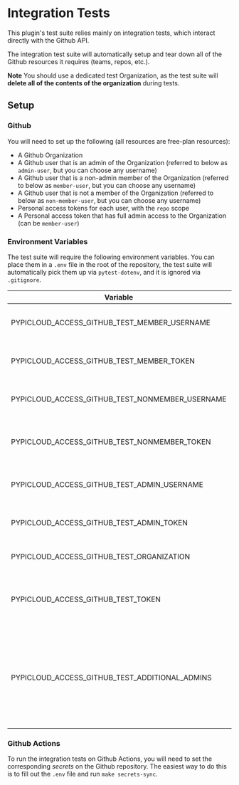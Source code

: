 # Integration Tests

This plugin's test suite relies mainly on integration tests, which interact directly with the Github API.

The integration test suite will automatically setup and tear down all of the Github resources it requires (teams, repos, etc.).

**Note** You should use a dedicated test Organization, as the test suite will **delete all of the contents of the organization** during tests.

## Setup

### Github

You will need to set up the following (all resources are free-plan resources):

- A Github Organization
- A Github user that is an admin of the Organization (referred to below as `admin-user`, but you can choose any username)
- A Github user that is a non-admin member of the Organization (referred to below as `member-user`, but you can choose any username)
- A Github user that is not a member of the Organization (referred to below as `non-member-user`, but you can choose any username)
- Personal access tokens for each user, with the `repo` scope
- A Personal access token that has full admin access to the Organization (can be `member-user`)

### Environment Variables

The test suite will require the following environment variables. You can place them in a `.env` file in the root of the repository, the test suite will automatically pick them up via `pytest-dotenv`, and it is ignored via `.gitignore`.

| Variable                                        | Description                                                                                                         |
| ----------------------------------------------- | ------------------------------------------------------------------------------------------------------------------- |
| PYPICLOUD_ACCESS_GITHUB_TEST_MEMBER_USERNAME    | The username of the member user                                                                                     |
| PYPICLOUD_ACCESS_GITHUB_TEST_MEMBER_TOKEN       | The member user's personal access token                                                                             |
| PYPICLOUD_ACCESS_GITHUB_TEST_NONMEMBER_USERNAME | The username of the non-member user                                                                                 |
| PYPICLOUD_ACCESS_GITHUB_TEST_NONMEMBER_TOKEN    | The non-member user's personal access token                                                                         |
| PYPICLOUD_ACCESS_GITHUB_TEST_ADMIN_USERNAME     | The username of the admin user                                                                                      |
| PYPICLOUD_ACCESS_GITHUB_TEST_ADMIN_TOKEN        | The admin user's personal access token                                                                              |
| PYPICLOUD_ACCESS_GITHUB_TEST_ORGANIZATION       | The name of the Organization                                                                                        |
| PYPICLOUD_ACCESS_GITHUB_TEST_TOKEN              | The personal access token with admin access to the Organization                                                     |
| PYPICLOUD_ACCESS_GITHUB_TEST_ADDITIONAL_ADMINS  | A comma separated list of usernames that may also be members of the Organization, but won't be touched by the tests |

### Github Actions

To run the integration tests on Github Actions, you will need to set the corresponding *secrets* on the Github repository. The easiest way to do this is to fill out the `.env` file and run `make secrets-sync`.
